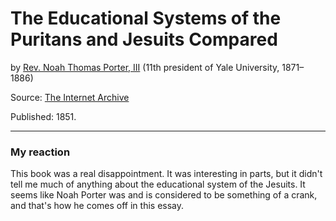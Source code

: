 # The Educational Systems of the Puritans and Jesuits Compared

by [Rev. Noah Thomas Porter, III](https://en.wikipedia.org/wiki/Noah_Porter) \(11th president of Yale University, 1871–1886\)

Source: [The Internet Archive](https://archive.org/details/educationalsyste00portrich)

Published: 1851.

 

---

### My reaction

This book was a real disappointment. It was interesting in parts, but it didn't tell me much of anything about the educational system of the Jesuits. It seems like Noah Porter was and is considered to be something of a crank, and that's how he comes off in this essay.


